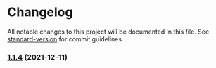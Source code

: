 # Changelog

All notable changes to this project will be documented in this file. See [standard-version](https://github.com/conventional-changelog/standard-version) for commit guidelines.

### [1.1.4](https://github.com/oyjiangchuan/workflow-demo/compare/v1.1.2...v1.1.4) (2021-12-11)
